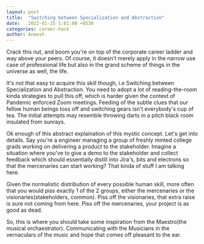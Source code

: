 ```yaml
---
layout: post
title:  "Switching between Specialization and Abstraction"
date:   2022-01-25 1:01:00 +0530
categories: career-hack 
author: Aneesh
---
```


Crack this nut, and boom you're on top of the corporate career ladder and way above your peers. Of course, it doesn't merely apply in the narrow use case of professional life but also in the grand scheme of things in the universe as well, the life.

It's not that easy to acquire this skill though, i.e Switching between Specialization and Abstraction. You need to adopt a lot of reading-the-room kinda strategies to pull this off, which is harder given the context of Pandemic enforced Zoom meetings. Feeding of the subtle clues that our fellow human beings toss off and switching gears isn't everybody's cup of tea. The initial attempts may resemble throwing darts in a pitch black room insulated from sunrays. 

Ok enough of this abstract explaination of this mystic concept. Let's get into details. Say you're a engineer managing a group of freshly minted college grads working on delivering a product to the stakeholder. Imagine a situation where you've to give a demo to the stakeholder and collect feedback which should essentially distill into Jira's, bits and electrons so that the mercenaries can start working? That kinda of stuff I am talking here.  

Given the normalistic distribution of every possible human skill, more often that you would piss exactly 1 of the 2 groups, either the mercenaries or the visionaries(stakeholders, common). Piss off the visionaries, that extra raise is sure not coming from here. Piss off the mercenaries, your project is as good as dead. 

So, this is where you should take some inspiration from the Maestro(the musical orchaestrator). Communicating with the Musicians in the vernaculars of the music and hope that comes off pleasant to the ear.  